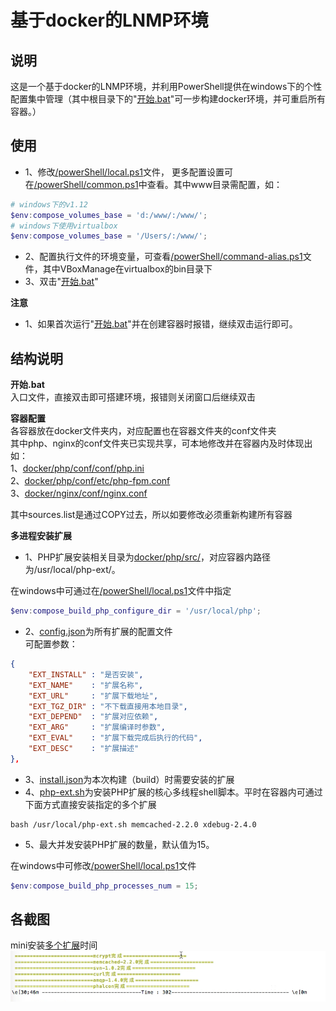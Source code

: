 # 基于docker的LNMP环境

## 说明
这是一个基于docker的LNMP环境，并利用PowerShell提供在windows下的个性配置集中管理（其中根目录下的"[开始.bat](%E5%BC%80%E5%A7%8B.bat)"可一步构建docker环境，并可重启所有容器。）



## 使用
- 1、修改[/powerShell/local.ps1](powerShell/local.ps1)文件，
更多配置设置可在[/powerShell/common.ps1](powerShell/common.ps1)中查看。其中www目录需配置，如：
```powershell
# windows下的v1.12
$env:compose_volumes_base = 'd:/www/:/www/';
# windows下使用virtualbox
$env:compose_volumes_base = '/Users/:/www/';
```
- 2、配置执行文件的环境变量，可查看[/powerShell/command-alias.ps1](powerShell/command-alias.ps1)文件，其中VBoxManage在virtualbox的bin目录下
- 3、双击"[开始.bat](%E5%BC%80%E5%A7%8B.bat)"


**注意**
- 1、如果首次运行"[开始.bat](%E5%BC%80%E5%A7%8B.bat)"并在创建容器时报错，继续双击运行即可。


## 结构说明

**开始.bat**  
入口文件，直接双击即可搭建环境，报错则关闭窗口后继续双击


**容器配置**  
各容器放在docker文件夹内，对应配置也在容器文件夹的conf文件夹  
其中php、nginx的conf文件夹已实现共享，可本地修改并在容器内及时体现出
如：  
1、[docker/php/conf/conf/php.ini](docker/php/conf/conf/php.ini)  
2、[docker/php/conf/etc/php-fpm.conf](docker/php/conf/etc/php-fpm.conf)  
3、[docker/nginx/conf/nginx.conf](docker/nginx/conf/nginx.conf)  

其中sources.list是通过COPY过去，所以如要修改必须重新构建所有容器



**多进程安装扩展**  
- 1、PHP扩展安装相关目录为[docker/php/src/](https://github.com/aogg/docker_lnmp/tree/master/docker/php/src)，对应容器内路径为/usr/local/php-ext/。

  
在windows中可通过在[/powerShell/local.ps1](powerShell/local.ps1)文件中指定
```powershell
$env:compose_build_php_configure_dir = '/usr/local/php';
```
- 2、[config.json](https://github.com/aogg/docker_lnmp/tree/master/docker/php/src/config.json)为所有扩展的配置文件  
可配置参数：
```json
{
	"EXT_INSTALL" : "是否安装",
	"EXT_NAME"    : "扩展名称",
	"EXT_URL"     : "扩展下载地址",
	"EXT_TGZ_DIR" : "不下载直接用本地目录",
	"EXT_DEPEND"  : "扩展对应依赖",
	"EXT_ARG"     : "扩展编译时参数",
	"EXT_EVAL"    : "扩展下载完成后执行的代码",
	"EXT_DESC"    : "扩展描述"
},
```
- 3、[install.json](https://github.com/aogg/docker_lnmp/tree/master/docker/php/src/install.json)为本次构建（build）时需要安装的扩展
- 4、[php-ext.sh](https://github.com/aogg/docker_lnmp/tree/master/docker/php/src/php-ext.sh)为安装PHP扩展的核心多线程shell脚本。平时在容器内可通过下面方式直接安装指定的多个扩展<br />
```shell 
bash /usr/local/php-ext.sh memcached-2.2.0 xdebug-2.4.0
```
- 5、最大并发安装PHP扩展的数量，默认值为15。

  
在windows中可修改[/powerShell/local.ps1](powerShell/local.ps1)文件
```powershell
$env:compose_build_php_processes_num = 15;
```





## 各截图

mini安装[多个扩展](https://github.com/aogg/docker_lnmp/blob/a716e496d59bf408804cda1e10b970af387a62bf/docker/php/src/install.json)时间<br />
![github](https://raw.githubusercontent.com/aogg/image_repository/master/docker_lnmp/mini%E5%AE%89%E8%A3%85%E6%89%A9%E5%B1%95%E6%97%B6%E9%97%B4.png "mini安装扩展时间")
  

